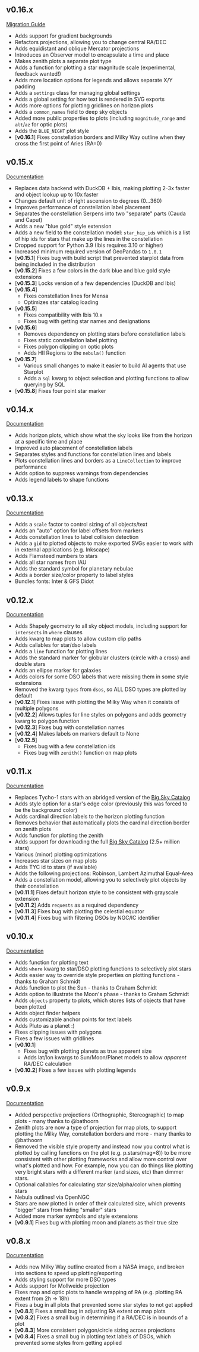 ## v0.16.x
[Migration Guide](migration-guides/0.16.0.md)

- Adds support for gradient backgrounds
- Refactors projections, allowing you to change central RA/DEC
- Adds equidistant and oblique Mercator projections
- Introduces an Observer model to encapsulate a time and place
- Makes zenith plots a separate plot type
- Adds a function for plotting a star magnitude scale (experimental, feedback wanted!)
- Adds more location options for legends and allows separate X/Y padding
- Adds a `settings` class for managing global settings
- Adds a global setting for how text is rendered in SVG exports
- Adds more options for plotting gridlines on horizon plots
- Adds a `common_names` field to deep sky objects
- Added more public properties to plots (including `magnitude_range` and `alt`/`az` for optic plots)
- Adds the `BLUE_NIGHT` plot style
- [**v0.16.1**] Fixes constellation borders and Milky Way outline when they cross the first point of Aries (RA=0)

## v0.15.x
[Documentation](https://archives.starplot.dev/0.15.8/)

- Replaces data backend with DuckDB + Ibis, making plotting 2-3x faster and object lookup up to 10x faster
- Changes default unit of right ascension to degrees (0...360)
- Improves performance of constellation label placement
- Separates the constellation Serpens into two "separate" parts (Cauda and Caput)
- Adds a new "blue gold" style extension
- Adds a new field to the constellation model: `star_hip_ids` which is a list of hip ids for stars that make up the lines in the constellation
- Dropped support for Python 3.9 (Ibis requires 3.10 or higher)
- Increased minimum required version of GeoPandas to `1.0.1`
- [**v0.15.1**] Fixes bug with build script that prevented starplot data from being included in the distribution
- [**v0.15.2**] Fixes a few colors in the dark blue and blue gold style extensions
- [**v0.15.3**] Locks version of a few dependencies (DuckDB and Ibis)
- [**v0.15.4**]
    - Fixes constellation lines for Mensa
    - Optimizes star catalog loading
- [**v0.15.5**]
    - Fixes compatibility with Ibis 10.x
    - Fixes bug with getting star names and designations
- [**v0.15.6**]
    - Removes dependency on plotting stars before constellation labels
    - Fixes static constellation label plotting
    - Fixes polygon clipping on optic plots
    - Adds HII Regions to the `nebula()` function
- [**v0.15.7**]
    - Various small changes to make it easier to build AI agents that use Starplot
    - Adds a `sql` kwarg to object selection and plotting functions to allow querying by SQL
- [**v0.15.8**] Fixes four point star marker

## v0.14.x
[Documentation](https://archives.starplot.dev/0.14.0/)

- Adds horizon plots, which show what the sky looks like from the horizon at a specific time and place
- Improved auto placement of constellation labels
- Separates styles and functions for constellation lines and labels
- Plots constellation lines and borders as a `LineCollection` to improve performance
- Adds option to suppress warnings from dependencies
- Adds legend labels to shape functions

## v0.13.x
[Documentation](https://archives.starplot.dev/0.13.0/)

- Adds a `scale` factor to control sizing of all objects/text
- Adds an "auto" option for label offsets from markers
- Adds constellation lines to label collision detection
- Adds a `gid` to plotted objects to make exported SVGs easier to work with in external applications (e.g. Inkscape)
- Adds Flamsteed numbers to stars
- Adds all star names from IAU
- Adds the standard symbol for planetary nebulae
- Adds a border size/color property to label styles
- Bundles fonts: Inter & GFS Didot

## v0.12.x
[Documentation](https://archives.starplot.dev/0.12.5/)

- Adds Shapely geometry to all sky object models, including support for `intersects` in `where` clauses
- Adds kwarg to map plots to allow custom clip paths
- Adds callables for star/dso labels
- Adds a `line` function for plotting lines
- Adds the standard marker for globular clusters (circle with a cross) and double stars
- Adds an ellipse marker for galaxies
- Adds colors for some DSO labels that were missing them in some style extensions
- Removed the kwarg `types` from `dsos`, so ALL DSO types are plotted by default
- [**v0.12.1**] Fixes issue with plotting the Milky Way when it consists of multiple polygons
- [**v0.12.2**] Allows tuples for line styles on polygons and adds geometry kwarg to polygon function
- [**v0.12.3**] Fixes bug with constellation names
- [**v0.12.4**] Makes labels on markers default to None
- [**v0.12.5**]
    - Fixes bug with a few constellation ids
    - Fixes bug with `zenith()` function on map plots

## v0.11.x
[Documentation](https://archives.starplot.dev/0.11.4/)

- Replaces Tycho-1 stars with an abridged version of the [Big Sky Catalog](https://github.com/steveberardi/bigsky)
- Adds style option for a star's edge color (previously this was forced to be the background color)
- Adds cardinal direction labels to the horizon plotting function
- Removes behavior that automatically plots the cardinal direction border on zenith plots
- Adds function for plotting the zenith
- Adds support for downloading the full [Big Sky Catalog](https://github.com/steveberardi/bigsky) (2.5+ million stars)
- Various (minor) plotting optimizations
- Increases star sizes on map plots
- Adds TYC id to stars (if available)
- Adds the following projections: Robinson, Lambert Azimuthal Equal-Area
- Adds a constellation model, allowing you to selectively plot objects by their constellation
- [**v0.11.1**] Fixes default horizon style to be consistent with grayscale extension
- [**v0.11.2**] Adds `requests` as a required dependency
- [**v0.11.3**] Fixes bug with plotting the celestial equator
- [**v0.11.4**] Fixes bug with filtering DSOs by NGC/IC identifier

## v0.10.x
[Documentation](https://archives.starplot.dev/0.10.2/)

- Adds function for plotting text
- Adds `where` kwarg to star/DSO plotting functions to selectively plot stars
- Adds easier way to override style properties on plotting functions - thanks to Graham Schmidt
- Adds function to plot the Sun - thanks to Graham Schmidt
- Adds option to illustrate the Moon's phase - thanks to Graham Schmidt
- Adds `objects` property to plots, which stores lists of objects that have been plotted
- Adds object finder helpers
- Adds customizable anchor points for text labels
- Adds Pluto as a planet :)
- Fixes clipping issues with polygons
- Fixes a few issues with gridlines
- [**v0.10.1**]
    - Fixes bug with plotting planets as true apparent size
    - Adds lat/lon kwargs to Sun/Moon/Planet models to allow _apparent_ RA/DEC calculation
- [**v0.10.2**] Fixes a few issues with plotting legends

## v0.9.x
[Documentation](https://archives.starplot.dev/0.9.1/)

- Added perspective projections (Orthographic, Stereographic) to map plots - many thanks to @bathoorn
- Zenith plots are now a type of projection for map plots, to support plotting the Milky Way, constellation borders and more - many thanks to @bathoorn
- Removed the visible style property and instead now you control what is plotted by calling functions on the plot (e.g. p.stars(mag=8)) to be more consistent with other plotting frameworks and allow more control over what's plotted and how. For example, now you can do things like plotting very bright stars with a different marker (and sizes, etc) than dimmer stars.
- Optional callables for calculating star size/alpha/color when plotting stars
- Nebula outlines! via OpenNGC
- Stars are now plotted in order of their calculated size, which prevents "bigger" stars from hiding "smaller" stars
- Added more marker symbols and style extensions
- [**v0.9.1**] Fixes bug with plotting moon and planets as their true size

## v0.8.x
[Documentation](https://archives.starplot.dev/0.8.4/)

- Adds new Milky Way outline created from a NASA image, and broken into sections to speed up plotting/exporting
- Adds styling support for more DSO types
- Adds support for Mollweide projection
- Fixes map and optic plots to handle wrapping of RA (e.g. plotting RA extent from 2h -> 18h)
- Fixes a bug in all plots that prevented some star styles to not get applied
- [**v0.8.1**] Fixes a small bug in adjusting RA extent on map plots
- [**v0.8.2**] Fixes a small bug in determining if a RA/DEC is in bounds of a plot
- [**v0.8.3**] More consistent polygon/circle sizing across projections
- [**v0.8.4**] Fixes a small bug in plotting text labels of DSOs, which prevented some styles from getting applied

<br/><br/>
